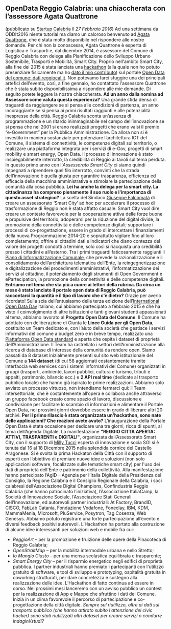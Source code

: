 ## OpenData Reggio Calabria: una chiaccherata con l’assessore Agata Quattrone ##
(pubblicato su [Startup Calabria](http://www.startupcalabria.com/opendata-reggio-calabria-una-chiaccherata-con-lassessore-agata-quattrone/) il *27 Febbraio 2016*)
Ad una settimana da ODDIt2016 niente tutorial ma diamo un caloroso benvenuto ad [Agata Quattrone](http://it.linkedin.com/in/quattroneagata), che è stata molto disponibile nel rispondere alle nostre domande.
Per chi non la conoscesse, Agata Quattrone è esperta di Logistica e Trasporti e, dal dicembre 2014, è assessore del Comune di Reggio Calabria con delega alla Pianificazione dello Sviluppo Urbano Sostenibile, Trasporti e Mobilità, Smart City.
Proprio nell'ambito Smart City, alla fine del 2015 è stata lanciata una [hackathon](https://it.wikipedia.org/wiki/Hackathon) (alla quale non ho potuto presenziare fisicamente ma ho [dato il mio contributo](nicoprocopio.blogspot.it/2015/12/bus-stops-dal-portale-open-data-di.html)) sul portale [Open Data del comune: dati.reggiocal.it](http://dati.reggiocal.it/).
Non potevamo farci sfuggire una dei principali artefici dell'evento, così, a fine gennaio, ho contattato l'assessore Quattrone che è stata subito disponibilissima a rispondere alle mie domande. Di seguito potete leggere la nostra chiaccherata.
**Ad un anno dalla nomina ad Assessore come valuta questa esperienza?**
Una grande sfida densa di traguardi da raggiungere se si pensa alle condizioni di partenza, un anno incoraggiante se si pensa ai primi risultati raggiunti e alle potenzialità inespresse della città.
Reggio Calabria sconta un’assenza di programmazione e un ritardo inimmaginabile nel campo dell’innovazione se si pensa che nel 2001 si erano realizzati progetti che erano valsi il premio “e-Government” per la Pubblica Amministrazione. Da allora non si è investito in maniera sostanziale per potenziare l’architettura ICT del Comune, il sistema di connettività, le competenze digitali sul territorio, o realizzare una piattaforma integrata per i servizi di e-Gov, progetti di smart mobility e smart energy, Open Data. Il processo di innovazione è stato inspiegabilmente interrotto, la credibilità di Reggio ai tavoli sul tema perduta.
In questo primo anno con l’*Assessorato Smart City* ci siamo quindi impegnati a riprendere quel filo interrotto, convinti che la strada dell’innovazione è quella giusta per garantire trasparenza, efficienza ed efficacia della macchina amministrativa e stimolare la partecipazione della comunità alla cosa pubblica.
**Lei ha anche la delega per la smart city. La cittadinanza ha compreso pienamente il suo ruolo e l'importanza di questo asset strategico?**
La scelta del Sindaco [Giuseppe Falcomatà](https://en.wikipedia.org/wiki/Giuseppe_Falcomat%C3%A0) di creare un assessorato ‘Smart City’ ad hoc per accelerare il processo di trasformazione di Reggio non è stata affatto casuale. Smart City vuol dire creare un contesto favorevole per la cooperazione attiva delle forze buone e propulsive del territorio, adoperarsi per la riduzione del digital divide, la promozione della connettività e delle competenze digitali; supportare i processi di co-progettazione, essere in grado di intercettare i finanziamenti della nuova Programmazione 2014-20 e soprattutto vigilare fino al loro completamento; offrire ai cittadini dati e indicatori che diano contezza del valore dei progetti condotti a termine, solo così si riacquista una credibilità presso i cittadini e all’esterno.
Tra i primi traguardi faticosamente raggiunti il [Piano di Informatizzazione Comunale](http://dati.reggiocal.it/?page_id=345), che prevede la razionalizzazione e il consolidamento dell’architettura telematica dell’Ente, la reingegnerizzazione e digitalizzazione dei procedimenti amministrativi, l’informatizzazione dei servizi al cittadino, il potenziamento degli strumenti di Open Government e ePartecipation, la promozione della connettività e delle competenze digitali.
**Entriamo nel tema che sta più a cuore ai lettori della rubrica. Da circa un mese è stato lanciato il portale open data di Reggio Calabria, può raccontarci la quantità e il tipo di lavoro che c'è dietro?**
Grazie per averlo ricordato! Sulla scia dell’entusiasmo della terza edizione dell’[International Open Data Day](http://opendataday.org/) italiano, cui abbiamo partecipato a febbraio 2015 e che ha visto il coinvolgimento di altre istituzioni e tanti giovani studenti appassionati al tema, abbiamo lavorato al **Progetto Open Data del Comune**.
Il Comune ha adottato con deliberazione di Giunta le **Linee Guida per gli Open Data**, costituito un Team dedicato e, con l’aiuto della società che gestisce i servizi informativi del comune a budget zero e in breve tempo, realizzato una [Piattaforma Open Data standard](http://dati.reggiocal.it/) e aperta che ospita i dataset di proprietà dell’Amministrazione. Il Team ha rastrellato i settori dell’Amministrazione alla ricerca di database di interesse della comunità da rendere open. Siamo passati da 8 dataset inizialmente presenti sul sito web istituzionale del Comune a **144 dataset** (di cui 58 aggiornati costantemente tramite interfaccia web services con i sistemi informativi del Comune) organizzati in gruppi (trasporti, ambiente, lavori pubblici, cultura e turismo, tributi e appalti, patrimonio, bilancio ecc.) e **2 API real time** (dedicate al trasporto pubblico locale) che hanno già ispirato le prime realizzazioni. Abbiamo solo avviato un processo virtuoso, non intendiamo fermarci qui: il Team intersettoriale, che è costantemente all’opera e collabora anche attraverso un gruppo facebook creato come spazio di lavoro, discussione e condivisione per facilitare lo scambio di informazioni e alimentare il Portale Open Data, nei prossimi giorni dovrebbe essere in grado di liberare altri 20 archivi.
**Per il primo rilascio è stata organizzata un'hackathon, sono nate delle applicazioni? Che reazioni avete avuto?**
L’inaugurazione della Portale Open Data è stata occasione per dedicare una tre giorni, ricca di spunti, al tema dell’Agenda Digitale. La manifestazione **"REGGIO CITTÀ APERTA: ATTIVI, TRASPARENTI e DIGITALI"**, organizzata dall’Assessorato Smart City, con il supporto di [Milly Tucci](https://it.linkedin.com/in/filomena-milly-tucci-57a9104) esperta di innovazione e socia SGI si è tenuta dal 16 al 18 Dicembre 2015 nella splendida cornice del Castello Aragonese.
Si è svolta la prima Hackaton della Città con il supporto di esperti con l’obiettivo di premiare nuove idee e soluzioni (non solo applicazioni software, focalizzate sulle tematiche smart city) per l'uso dei dati di proprietà dell'Ente e patrimonio della collettività. Alla manifestazione hanno partecipato l’AgID – Agenzia per l’Italia Digitale della Presidenza del Consiglio, la Regione Calabria e il Consiglio Regionale della Calabria, i soci calabresi dell’Associazione Digital Champions, Confindustria Reggio Calabria (che hanno patrocinato l’iniziativa), l’Associazione ItaliaCamp, la Società di Innovazione Sociale, l’Associazione Stati Generali dell’Innovazione, ed autorevoli partner industriali: At Factory, BrandID, CISCO, FabLab Catania, Fondazione Vodafone, Foneclay, IBM, KDM, MammaMenia, Microsoft, PluService, Posytron, Tag Cosenza, Web Genesys. Abbiamo potuto registrare una forte partecipazione all’evento e diversi feedback positivi autorevoli. L’Hackathon ha portato alla costruzione di alcune idee interessanti per soluzioni web e mobile fra cui:
- *ReggioArt* – per la promozione e fruizione delle opere della Pinacoteca di Reggio Calabria;
- *OpenStraitMap* – per la mobilità intermodale urbana e nello Stretto;
- *Io Mangio Giusto* – per una mensa scolastica  equilibrata e trasparente;
- *Smart Energy City* – per il risparmio energetico negli edifici di proprietà pubblica.
I partner industriali hanno premiato i partecipanti con l'utilizzo gratuito di software, e tool di sviluppo e prototyping, ospitalità gratuita in coworking strutturati, per dare concretezza e sostegno alla realizzazione delle idee. L’Hackathon di fatto continua ad essere in corso. Nei prossimi mesi lanceremo con un avviso pubblico un contest per la realizzazione di App e Mappe che sfruttino i dati del Comune. Inizia in un clima favorevole il percorso di partecipazione e co-progettazione della città digitale.
*Sempre sul riutilizzo, oltre ai dati sul trasporto pubblico (che hanno attirato subito l'attenzione dei civic hacker) sono stati riutilizzati altri dataset per creare servizi o condurre indagini/studi?*
